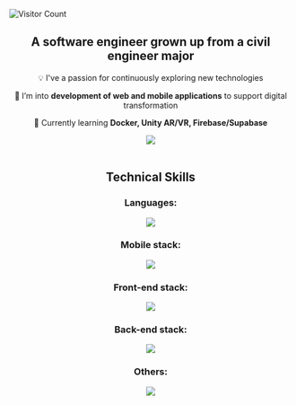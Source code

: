 ![Visitor Count](https://visitor-badge.laobi.icu/badge?page_id=MiguelG97.MiguelG97)



<h2 align="center">A software engineer grown up from a civil engineer major</h2>
<div align="center">
 
 :bulb:  I've a passion for continuously exploring new technologies
 
 💬 I’m into **development of web and mobile applications** to support digital transformation 

🌱 Currently learning **Docker, Unity AR/VR, Firebase/Supabase**

 </div>
<div align="center"> 
  <a href="https://www.linkedin.com/in/miguelgutierrezt" target="_blank">
    <img src="https://img.shields.io/badge/LinkedIn-0077B5?style=for-the-badge&logo=linkedin&logoColor=white" target="_blank" />
  </a>
</div>

<br/>

<h2 align="center">Technical Skills</h2>
<div align="center">
  <h3>Languages: </h3>
    <img src="https://skillicons.dev/icons?i=typescript,javascript,dart,swift,cs,python" />
 <h3>Mobile stack: </h3>
   <img src="https://skillicons.dev/icons?i=flutter,swift" />
  <h3>Front-end stack: </h3>
    <img src="https://skillicons.dev/icons?i=react,nextjs,redux,mui,tailwind,threejs" />
  <h3>Back-end stack: </h3>
  <img src="https://skillicons.dev/icons?i=nodejs,nestjs,firebase,mongodb,postgresql,aws,azure" />
   <h3>Others: </h3>
  <img src="https://skillicons.dev/icons?i=graphql,docker" />
</div>
